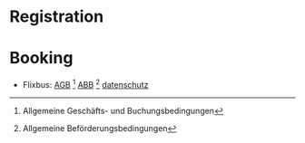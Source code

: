# Registration

# Booking

- Flixbus: 
  [AGB](https://www.flixbus.de/agb) [^AGB]
  [ABB](https://www.flixbus.de/abb) [^ABB]
  [datenschutz](https://www.flixbus.de/datenschutz)


[^AGB]: Allgemeine Geschäfts- und Buchungsbedingungen

[^ABB]: Allgemeine Beförderungsbedingungen

